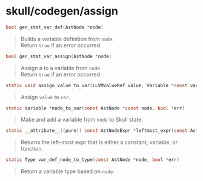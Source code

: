 # skull/codegen/assign

```c
bool gen_stmt_var_def(AstNode *node)
```

> Builds a variable definition from `node`.
> \
> Return `true` if an error occurred.

```c
bool gen_stmt_var_assign(AstNode *node)
```

> Assign a to a variable from `node`.
> \
> Return `true` if an error occurred.

```c
static void assign_value_to_var(LLVMValueRef value, Variable *const var)
```

> Assign `value` to `var`.

```c
static Variable *node_to_var(const AstNode *const node, bool *err)
```

> Make and add a variable from `node` to Skull state.

```c
static __attribute__((pure)) const AstNodeExpr *leftmost_expr(const AstNodeExpr *expr)
```

> Returns the left-most expr that is either a constant, variable, or function.

```c
static Type var_def_node_to_type(const AstNode *node, bool *err)
```

> Return a variable type based on `node`.

